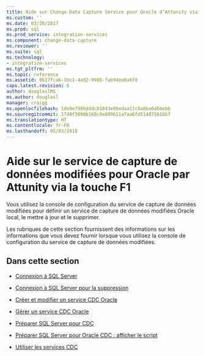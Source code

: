 ```yaml
---
title: Aide sur Change Data Capture Service pour Oracle d’Attunity via la touche F1 | Microsoft Docs
ms.custom: ''
ms.date: 03/20/2017
ms.prod: sql
ms.prod_service: integration-services
ms.component: change-data-capture
ms.reviewer: ''
ms.suite: sql
ms.technology:
- integration-services
ms.tgt_pltfrm: ''
ms.topic: reference
ms.assetid: 0617fca6-1bc1-4ad2-9986-fab94ea0a6f0
caps.latest.revision: 6
author: douglaslMS
ms.author: douglasl
manager: craigg
ms.openlocfilehash: 1de0e7986dddcb1843e86edaa11c8a6ba6d6bebb
ms.sourcegitcommit: 1740f3090b168c0e809611a7aa6fd514075616bf
ms.translationtype: HT
ms.contentlocale: fr-FR
ms.lasthandoff: 05/03/2018
---
```

# <a name="change-data-capture-service-for-oracle-by-attunity-f1-help"></a>Aide sur le service de capture de données modifiées pour Oracle par Attunity via la touche F1
  Vous utilisez la console de configuration du service de capture de données modifiées pour définir un service de capture de données modifiées Oracle local, le mettre à jour et le supprimer.  
  
 Les rubriques de cette section fournissent des informations sur les informations que vous devez fournir lorsque vous utilisez la console de configuration du service de capture de données modifiées.  
  
## <a name="in-this-section"></a>Dans cette section  
  
-   [Connexion à SQL Server](../../integration-services/change-data-capture/connection-to-sql-server.md)  
  
-   [Connexion à SQL Server pour la suppression](../../integration-services/change-data-capture/connection-to-sql-server-for-delete.md)  
  
-   [Créer et modifier un service CDC Oracle](../../integration-services/change-data-capture/create-and-edit-an-oracle-cdc-service.md)  
  
-   [Gérer un service CDC Oracle](../../integration-services/change-data-capture/manage-an-oracle-cdc-service.md)  
  
-   [Préparer SQL Server pour CDC](../../integration-services/change-data-capture/prepare-sql-server-for-cdc.md)  
  
-   [Préparer SQL Server pour Oracle CDC : afficher le script](../../integration-services/change-data-capture/prepare-sql-server-for-oracle-cdc-view-script.md)  
  
-   [Utiliser les services CDC](../../integration-services/change-data-capture/work-with-cdc-services.md)  
  
  
